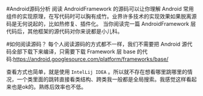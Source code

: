 #Android源码分析
阅读 AndroidFramework 的源码可以让你理解 Android 常用组件的实现原理，在写代码时可以胸有成竹。业界许多技术的实现效果如果脱离源码是无何说起的，比如热修复、插件化。
当你阅读完一篇 AndroidFramework 层代码后，其他框架的源代码对你来说都是小儿科。

#如何阅读源码？
每个人阅读源码的方式都不一样，我们不需要把 Android 源代码全部下载下来编译，只需要下载 Framework 层 base 的代码:https://android.googlesource.com/platform/frameworks/base/

查看方式也简单，就是使用 ```IntelLij IDEA``` 。所以就不存在想看哪里跳哪里的情况，一个类里面的跳转直接看类结构、跨类我一般都是全局搜索。我感觉这样看起来也是ok的。熟练后效率也不低。
